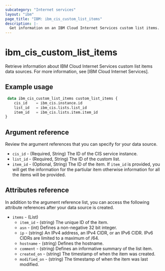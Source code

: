 ```yaml
---
subcategory: "Internet services"
layout: "ibm"
page_title: "IBM: ibm_cis_custom_list_items"
description: |-
  Get information on an IBM Cloud Internet Services custom list items.
---
```


# ibm_cis_custom_list_items

Retrieve information about IBM Cloud Internet Services custom list items data sources. For more information, see [IBM Cloud Internet Services].

## Example usage

```terraform
 data ibm_cis_custom_list_items custom_list_items {
    cis_id    = ibm_cis.instance.id
    list_id   = ibm_cis.lists.list_id 
    item_id   = ibm_cis.lists.item.item_id
}
```

## Argument reference

Review the argument references that you can specify for your data source.

- `cis_id` - (Required, String) The ID of the CIS service instance.
- `list_id` - (Required, String) The ID of the custom list.
- `item_id` - (Optional, String) The ID of the item. If `item_id` is provided, you will get the information for the partiular item otherwise information for all the items will be provided.

## Attributes reference

In addition to the argument reference list, you can access the following attribute references after your data source is created.

- `items` - (List)
  - `item_id` - (string) The unique ID of the item.
  - `asn` - (int) Defines a non-negative 32 bit integer.
  - `ip` - (string) An IPv4 address, an IPv4 CIDR, or an IPv6 CIDR. IPv6 CIDRs are limited to a maximum of /64.
  - `hostname` - (string) Defines the hostname.
  - `comment` - (string) Defines an informative summary of the list item.
  - `created_on` - (string) The timestamp of when the item was created.
  - `modified_on` - (string) The timestamp of when the item was last modified.
